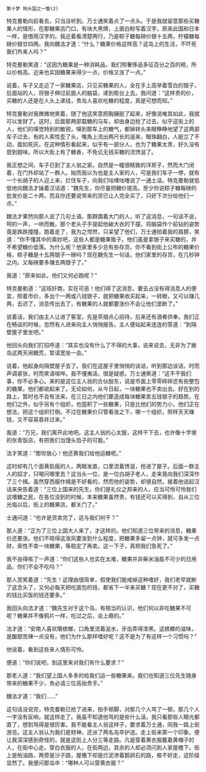     第十梦 狗头国之一瞥(2) 

   特克曼勒向前看去，只当没听到。万士通笑着点了一点头。于是我就留意那些买糖果人的情形，在那糖果店门口，有块大黑牌，上面白粉写着汉字。原来此国和日本一样，是借用汉字的。我近着看清楚两行，乃是粽子糖每磅价银十五两，柠檬糖每磅价银廿四两。我向魏法才道：“什么？糖果价格这样高？这岛上的生活，不吓死我们外来人吗？”

   特克曼勒笑道：“这因为糖果是一种消耗品，我们照奢侈品多征百分之百的税，所以价格高。近来也实因糖果来得少一点，价格又涨了一点。”

   说着，车子又走近了一家糖果店，只见买糖果的人，全在手上高举着雪白的银子，后面站的人，将银子伸过前面人的脑袋，递到柜台上去。我问道：“这样贵的价，买糖的人还是在人头上递钱，贵岛人喜欢吃糖的程度，真是可想而知。”

   特克曼勒对我微微地笑着，随了他这笑意把胸脯挺了起来，好像说唯其如此，我就可以发财了。这时，后面那两部载糖的马车，却由身边抢了过去，似乎这街上的人，他们的嗅觉特别的敏锐，嗅到那车上的糖气，都掉转头来眼睁睁地望了这两部车子过去，有的人索性歪了头，嘴角上流出两尺长的涎来，眼珠翻白，人挺立了不动，面如死灰。在这种情形看起来，似乎有一部分人，也为了糖果太贵，好久没有尝到甜味。所以大街上有了糖香，不免讥无钱买糖的流馋涎了。

   我正想之间，车子已到了主人翁之家。自然是一幢很精致的洋房子，然而大门闭着，在门外却站了一群人。始而我以为也是主人家的人，可是我们车子一停，就有一个长胡子的人迎上来，拦住车子，向我们咕哩咕噜说了一通土话。特克曼勒就低低地向魏法才操着汉话道：“魏先生，你尽量把糖价提高。至少你说粽子糖每磅的批发价是二十两，而且你还要说带来的货已让人完全买了，只好下次分给他们一点。”

   魏法才果然向那人说了几句土语。那群围着大门的人，听了这消息，一句话不说，呵的一声，一哄而散。那个老头子手提起他破大衣的下摆，将脑袋作个前钻的姿势竟是跌跌撞撞，跑着走了，我为之愕然，只呆望了他们，万士通拍着我的肩膀，笑道：“你不懂其中的奥妙吧，这些人都是糖果贩子。他们虽是拿银子来买糖的，并不希望糖价低落。为什么呢？他家里多少总有些存货。你不看到街上公布的糖果价格，粽子糖是十五两银子一磅吗？现在魏先生一句话，他们家里的存货，在几秒钟之内，又每磅要多赚五两银子了。”

   我道：“原来如此，他们又何必跑呢？”

   特克曼勒道：“这班奸商，实在可恶！他们得了这消息，要去占没有得消息人的便宜，照着市价，多出个一两或八钱银子，就把糖果收买起来，一转眼，又可以赚几两，去迟了，消息传出去了，有糖果的人就都要涨价不会让他们垄断了。”

   说着话，我们由主人让进了客室，先是茶烟点心招待，后来还有酒肴供奉。我们正在畅谈的时候，忽然有人进来向主人悄悄报告。主人便站起来连连的答道：“到隔壁屋子里坐吧。”

   他回头向我们打招呼道：“其实也没有什么了不得的大事，说来说去，无非为了敝岛这两天闹糖荒，暂请宽坐一会。”

   说着，他起身向隔壁屋子去了。我们在这屋子里悄悄的谈话，听到那边谈话，时而声调紧张，时而笑语喧哗。我不懂夷话，很是疑惑，万士通笑道：“这不干我们事，你不必多心。来的是这位主人翁的合伙股东，说是市面上零零碎碎还有些整包的糖果，他们都收起来了。无论如何，从今日起，一块糖果也不卖出去。好在别的路上，暂时也不会有法来，在三日之内他们要造成每块糖果卖五钱银子的趋势。在他们之外，似乎另有个组织，也囤积了一些糖果，只是比他们的势力小，他们正在想法，把这个组织打倒。不过在糖果价只管看涨之下，哪一个组织，照样天天赚钱，又不容易吞并过来。”

   我道：“万兄，我们离开此地吧。这主人翁的心太狠，这样干下去，也许像十字坡的张青饭店，有把我们当馒头馅子的可能。”

   法才笑道：“那你放心！他还靠我们给他运糖呢。”

   这时却有几个面黄肌瘦的人，两眼发直，口里流着馋涎，抢进了屋子。后面一群主人的奴才，只喝问哪里去？这当头一位，是一位白胡子老人，走来竟向我们深深作了三个揖。虽然穿西服作揖是不好看的，然而他的姿势，却很自然。接着他说起汉话来央告着道：“三位上国来的先生，你们是礼仪之邦来的人，应当可怜可怜我们这嗜糖之民，在各位没到的时候，本来糖果虽然贵，有钱还可以买得到，自从三位光临以后，街上的糖果店，都关门了。”

   士通问道：“也许是货卖完了，这与我们何干？”

   那人道：“正为了三位上国大人来了，才这样的。他们知道三位带来的消息，糖果价还要涨。他们不晓得这涨风要涨到什么程度，把糖果多留一点钟，就可多发一点财，索性不卖一块糖果，等稳定了再卖。这一下子，真把我们急死了。”

   我不由得咳了一声道：“你们这些人也实在太难，糖果并非柴米油盐不可少的日用品，你们不会不吃吗？”

   那人苦笑着道：“先生！这理由很简单，假使我们能戒掉这种嗜好，我们老早就断了这念头了，又何必每天把吃面包的钱，都省下一半来买糖？现在更不对了，买糖的钱比买饭的钱还要多。”

   我回头向法才道：“魏先生对于这个岛，有相当的认识，他们何以非吃糖果不可呢？糖果并不像鸦片一样，吃过之后，会上瘾的。”

   法才道：“安南人喜欢嚼槟榔，口角里流着涎水，牙齿弄得漆黑。这槟榔的滋味，是酸甜苦辣一点没有，他们为什么那样嗜好呢？这不是为了有这样一个习惯吗？”

   他说着，看到这些来人情形可怜。

   便道：“你们说吧，到这里来对我们有什么要求？”

   那老人道：“我们望上国人多多的给我们运一些糖果来。我们也知道三位先生随身带来的糖果不少，务必请三位高抬贵手。”

   魏法才道：“我们……”

   这句话没说完，特克曼勒已抢了进来，拍手顿脚，对那几个人骂了一顿，那几个人一字没有反响，就这样走了。我虽不知道他骂的是些什么话，我只看那些人眼光都直了，想到骂得是很厉害。我不能看主人翁这样子，要求着万士通，同我一路上街游览。这主人翁认为我们是财神，还派了两名岛卒护送。走上街来第一个印象，便让我深深感到奇怪的，就是这街上人分三等走路。凡是穿着黄衣服戴着黄帽子的人，在街中心走。穿白衣服的人，在街两边，其余的人却必须闪到人家屋檐下。街上是柏油路，两旁是沙子路，屋檐下却是烂泥渗着鹅卵石的路，极不好走，这阶级显然了。我便问那岛卒：“哪种人可以穿黄衣服？”

